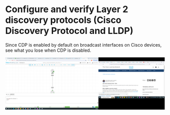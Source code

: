 # Configure and verify Layer 2 discovery protocols (Cisco Discovery Protocol and LLDP)

Since CDP is enabled by default on broadcast interfaces on Cisco devices, see what you lose when CDP is disabled.

![Lab Topology](https://github.com/CiscoDevNet/cml-community/blob/master/lab-topologies/ccna//Domain_2/2.3-configure_l2_discovery_2/Doman_2_CDP_Configuration_Topology.png)
